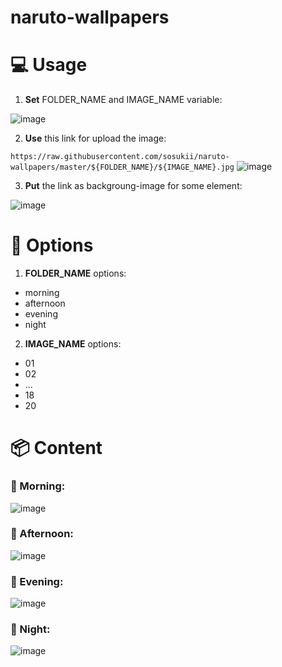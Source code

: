 # naruto-wallpapers

# 💻 Usage
1. **Set** FOLDER_NAME and IMAGE_NAME variable:

![image](https://user-images.githubusercontent.com/65328736/216979908-38222c84-7ebd-420d-9c90-8a352630f16d.png)

2. **Use** this link for upload the image:

`https://raw.githubusercontent.com/sosukii/naruto-wallpapers/master/${FOLDER_NAME}/${IMAGE_NAME}.jpg`
![image](https://user-images.githubusercontent.com/65328736/216980225-1aa05c7d-3229-47a2-887c-19581b656426.png)

3. **Put** the link as backgroung-image for some element:

![image](https://user-images.githubusercontent.com/65328736/216982562-2774748c-01ef-4948-b06a-9fffafe094f0.png)





# 🔧 Options

1. **FOLDER_NAME** options:
- morning
- afternoon
- evening
- night

2. **IMAGE_NAME** options: 
- 01
- 02
- ...
- 18
- 20

# 📦 Content

### 📁 Morning: 
![image](https://user-images.githubusercontent.com/65328736/216966508-d368a9d6-4c16-43bc-95ef-af7e7f0608d7.png)

### 📁 Afternoon:
![image](https://user-images.githubusercontent.com/65328736/216966117-07fd2b5c-86bc-43e6-83e6-048033ac01b7.png)

### 📁 Evening:
![image](https://user-images.githubusercontent.com/65328736/216966328-f9a89028-de50-4c9d-a1ed-8cc123e8583a.png)

### 📁 Night:
![image](https://user-images.githubusercontent.com/65328736/216966765-fe5ff283-9bf6-4845-ae71-7eb9f7a9f3c8.png)

